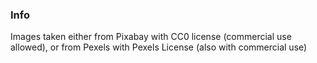 ### Info

Images taken either from Pixabay with CC0 license (commercial use allowed), or from Pexels with Pexels License (also with commercial use)



